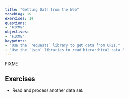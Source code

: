 ```yaml
---
title: "Getting Data from the Web"
teaching: 15
exercises: 10
questions:
- "FIXME"
objectives:
- "FIXME"
keypoints:
- "Use the `requests` library to get data from URLs."
- "Use the `json` libraries to read hierarchical data."
---
```

FIXME

## Exercises

*   Read and process another data set.
